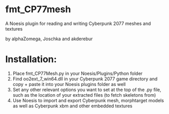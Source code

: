 # fmt_CP77mesh
A Noesis plugin for reading and writing Cyberpunk 2077 meshes and textures

by alphaZomega, Joschka and akderebur

# Installation:
1. Place fmt_CP77Mesh.py in your Noesis/Plugins/Python folder
2. Find oo2ext_7_win64.dll in your Cyberpunk 2077 game directory and copy + paste it into your Noesis plugins folder as well
3. Set any other relevant options you want to set at the top of the .py file, such as the location of your extracted files (to fetch skeletons from)
4. Use Noesis to import and export Cyberpunk mesh, morphtarget models as well as Cyberpunk xbm and other embedded textures

